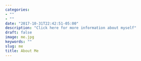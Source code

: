 ```yaml
---
categories:
- ""
- ""
date: "2017-10-31T22:42:51-05:00"
description: "Click here for more information about myself"
draft: false
image: me.jpg
keywords: ""
slug: me
title: About Me
---
```


